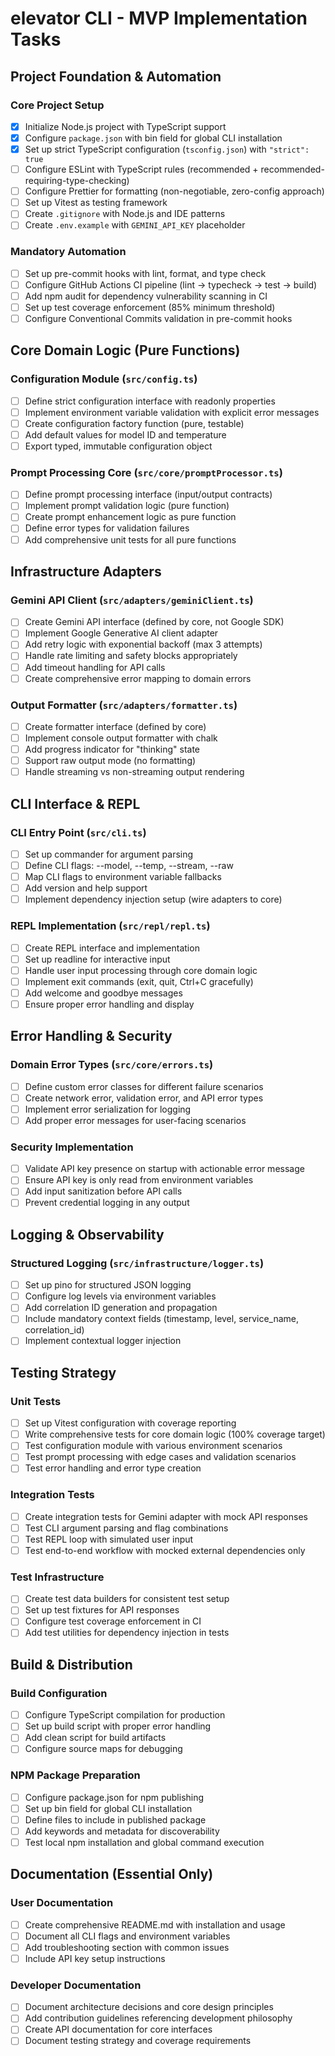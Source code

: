 # elevator CLI - MVP Implementation Tasks

## Project Foundation & Automation

### Core Project Setup
- [x] Initialize Node.js project with TypeScript support
- [x] Configure `package.json` with bin field for global CLI installation
- [x] Set up strict TypeScript configuration (`tsconfig.json`) with `"strict": true`
- [ ] Configure ESLint with TypeScript rules (recommended + recommended-requiring-type-checking)
- [ ] Configure Prettier for formatting (non-negotiable, zero-config approach)
- [ ] Set up Vitest as testing framework
- [ ] Create `.gitignore` with Node.js and IDE patterns
- [ ] Create `.env.example` with `GEMINI_API_KEY` placeholder

### Mandatory Automation
- [ ] Set up pre-commit hooks with lint, format, and type check
- [ ] Configure GitHub Actions CI pipeline (lint → typecheck → test → build)
- [ ] Add npm audit for dependency vulnerability scanning in CI
- [ ] Set up test coverage enforcement (85% minimum threshold)
- [ ] Configure Conventional Commits validation in pre-commit hooks

## Core Domain Logic (Pure Functions)

### Configuration Module (`src/config.ts`)
- [ ] Define strict configuration interface with readonly properties
- [ ] Implement environment variable validation with explicit error messages
- [ ] Create configuration factory function (pure, testable)
- [ ] Add default values for model ID and temperature
- [ ] Export typed, immutable configuration object

### Prompt Processing Core (`src/core/promptProcessor.ts`)
- [ ] Define prompt processing interface (input/output contracts)
- [ ] Implement prompt validation logic (pure function)
- [ ] Create prompt enhancement logic as pure function
- [ ] Define error types for validation failures
- [ ] Add comprehensive unit tests for all pure functions

## Infrastructure Adapters

### Gemini API Client (`src/adapters/geminiClient.ts`)
- [ ] Create Gemini API interface (defined by core, not Google SDK)
- [ ] Implement Google Generative AI client adapter
- [ ] Add retry logic with exponential backoff (max 3 attempts)
- [ ] Handle rate limiting and safety blocks appropriately
- [ ] Add timeout handling for API calls
- [ ] Create comprehensive error mapping to domain errors

### Output Formatter (`src/adapters/formatter.ts`)
- [ ] Create formatter interface (defined by core)
- [ ] Implement console output formatter with chalk
- [ ] Add progress indicator for "thinking" state
- [ ] Support raw output mode (no formatting)
- [ ] Handle streaming vs non-streaming output rendering

## CLI Interface & REPL

### CLI Entry Point (`src/cli.ts`)
- [ ] Set up commander for argument parsing
- [ ] Define CLI flags: --model, --temp, --stream, --raw
- [ ] Map CLI flags to environment variable fallbacks
- [ ] Add version and help support
- [ ] Implement dependency injection setup (wire adapters to core)

### REPL Implementation (`src/repl/repl.ts`)
- [ ] Create REPL interface and implementation
- [ ] Set up readline for interactive input
- [ ] Handle user input processing through core domain logic
- [ ] Implement exit commands (exit, quit, Ctrl+C gracefully)
- [ ] Add welcome and goodbye messages
- [ ] Ensure proper error handling and display

## Error Handling & Security

### Domain Error Types (`src/core/errors.ts`)
- [ ] Define custom error classes for different failure scenarios
- [ ] Create network error, validation error, and API error types
- [ ] Implement error serialization for logging
- [ ] Add proper error messages for user-facing scenarios

### Security Implementation
- [ ] Validate API key presence on startup with actionable error message
- [ ] Ensure API key is only read from environment variables
- [ ] Add input sanitization before API calls
- [ ] Prevent credential logging in any output

## Logging & Observability

### Structured Logging (`src/infrastructure/logger.ts`)
- [ ] Set up pino for structured JSON logging
- [ ] Configure log levels via environment variables
- [ ] Add correlation ID generation and propagation
- [ ] Include mandatory context fields (timestamp, level, service_name, correlation_id)
- [ ] Implement contextual logger injection

## Testing Strategy

### Unit Tests
- [ ] Set up Vitest configuration with coverage reporting
- [ ] Write comprehensive tests for core domain logic (100% coverage target)
- [ ] Test configuration module with various environment scenarios
- [ ] Test prompt processing with edge cases and validation scenarios
- [ ] Test error handling and error type creation

### Integration Tests
- [ ] Create integration tests for Gemini adapter with mock API responses
- [ ] Test CLI argument parsing and flag combinations
- [ ] Test REPL loop with simulated user input
- [ ] Test end-to-end workflow with mocked external dependencies only

### Test Infrastructure
- [ ] Create test data builders for consistent test setup
- [ ] Set up test fixtures for API responses
- [ ] Configure test coverage enforcement in CI
- [ ] Add test utilities for dependency injection in tests

## Build & Distribution

### Build Configuration
- [ ] Configure TypeScript compilation for production
- [ ] Set up build script with proper error handling
- [ ] Add clean script for build artifacts
- [ ] Configure source maps for debugging

### NPM Package Preparation
- [ ] Configure package.json for npm publishing
- [ ] Set up bin field for global CLI installation
- [ ] Define files to include in published package
- [ ] Add keywords and metadata for discoverability
- [ ] Test local npm installation and global command execution

## Documentation (Essential Only)

### User Documentation
- [ ] Create comprehensive README.md with installation and usage
- [ ] Document all CLI flags and environment variables
- [ ] Add troubleshooting section with common issues
- [ ] Include API key setup instructions

### Developer Documentation
- [ ] Document architecture decisions and core design principles
- [ ] Add contribution guidelines referencing development philosophy
- [ ] Create API documentation for core interfaces
- [ ] Document testing strategy and coverage requirements
